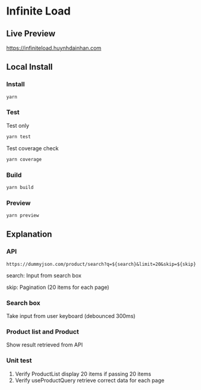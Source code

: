 # Infinite Load

## Live Preview
https://infiniteload.huynhdainhan.com

## Local Install

### Install

```bash
yarn
```

### Test

Test only
```bash
yarn test
```

Test coverage check
```bash
yarn coverage
```

### Build

```bash
yarn build
```

### Preview

```bash
yarn preview
```

## Explanation

### API
```
https://dummyjson.com/product/search?q=${search}&limit=20&skip=${skip}
```
search: Input from search box

skip: Pagination (20 items for each page)

### Search box
Take input from user keyboard (debounced 300ms)

### Product list and Product
Show result retrieved from API

### Unit test
1. Verify ProductList display 20 items if passing 20 items
2. Verify useProductQuery retrieve correct data for each page
